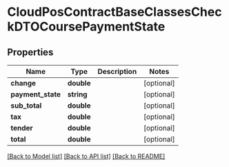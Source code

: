 # CloudPosContractBaseClassesCheckDTOCoursePaymentState

## Properties
Name | Type | Description | Notes
------------ | ------------- | ------------- | -------------
**change** | **double** |  | [optional] 
**payment_state** | **string** |  | [optional] 
**sub_total** | **double** |  | [optional] 
**tax** | **double** |  | [optional] 
**tender** | **double** |  | [optional] 
**total** | **double** |  | [optional] 

[[Back to Model list]](../README.md#documentation-for-models) [[Back to API list]](../README.md#documentation-for-api-endpoints) [[Back to README]](../README.md)



